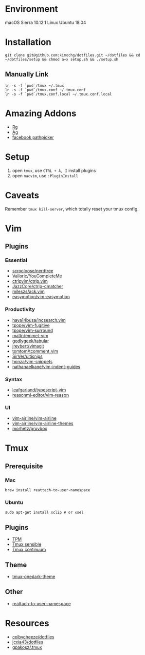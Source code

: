 # Environment

macOS Sierra 10.12.1
Linux Ubuntu 18.04

# Installation

```
git clone git@github.com:kimochg/dotfiles.git ~/dotfiles && cd ~/dotfiles/setup && chmod a+x setup.sh && ./setup.sh
```

## Manually Link

```
ln -s -f `pwd`/tmux ~/.tmux
ln -s -f `pwd`/tmux.conf ~/.tmux.conf
ln -s -f `pwd`/tmux.conf.local ~/.tmux.conf.local
```

# Amazing Addons

- [Rg](https://github.com/BurntSushi/ripgrep)
- [Ag](https://github.com/ggreer/the_silver_searcher)
- [facebook pathpicker](https://facebook.github.io/PathPicker/)

# Setup

1. open `tmux`, use `CTRL + A, I` install plugins
2. open `macvim`, use `:PluginInstall`

# Caveats

Remember `tmux kill-server`, which totally reset your tmux config.

# Vim

## Plugins

### Essential

- [scrooloose/nerdtree](https://github.com/scrooloose/nerdtree)
- [Valloric/YouCompleteMe](https://github.com/Valloric/YouCompleteMe)
- [ctrlpvim/ctrlp.vim](https://github.com/ctrlpvim/ctrlp.vim)
- [JazzCore/ctrlp-cmatcher](https://github.com/JazzCore/ctrlp-cmatcher)
- [mileszs/ack.vim](https://github.com/mileszs/ack.vim)
- [easymotion/vim-easymotion](https://github.com/easymotion/vim-easymotion)

### Productivity

- [haya14busa/incsearch.vim](https://github.com/haya14busa/incsearch.vim)
- [tpope/vim-fugitive](https://github.com/tpope/vim-fugitive)
- [tpope/vim-surround](https://github.com/tpope/vim-surround)
- [mattn/emmet-vim](https://github.com/mattn/emmet-vim)
- [godlygeek/tabular](https://github.com/godlygeek/tabular)
- [jreybert/vimagit](https://github.com/jreybert/vimagit)
- [tomtom/tcomment_vim](https://github.com/tomtom/tcomment_vim)
- [SirVer/ultisnips](https://github.com/SirVer/ultisnips)
- [honza/vim-snippets](https://github.com/honza/vim-snippets)
- [nathanaelkane/vim-indent-guides](https://github.com/nathanaelkane/vim-indent-guides)

### Syntax

- [leafgarland/typescript-vim](https://github.com/leafgarland/typescript-vim)
- [reasonml-editor/vim-reason](https://github.com/reasonml-editor/vim-reason)

### UI

- [vim-airline/vim-airline](https://github.com/vim-airline/vim-airline)
- [vim-airline/vim-airline-themes](https://github.com/vim-airline/vim-airline-themes)
- [morhetz/gruvbox](https://github.com/morhetz/gruvbox)

# Tmux

## Prerequisite

### Mac

```
brew install reattach-to-user-namespace
```

### Ubuntu

```
sudo apt-get install xclip # or xsel
```

## Plugins

- [TPM](https://github.com/tmux-plugins/tpm)
- [Tmux sensible](https://github.com/tmux-plugins/tmux-sensible)
- [Tmux continuum](https://github.com/tmux-plugins/tmux-continuum)

## Theme

- [tmux-onedark-theme](https://github.com/odedlaz/tmux-onedark-theme)

## Other

- [reattach-to-user-namespace](https://github.com/ChrisJohnsen/tmux-MacOSX-pasteboard)

# Resources

- [colbycheeze/dotfiles](https://github.com/colbycheeze/dotfiles)
- [jcxia43/dotfiles](https://github.com/jcxia43/dotfiles)
- [gpakosz/.tmux](https://github.com/gpakosz/.tmux)

